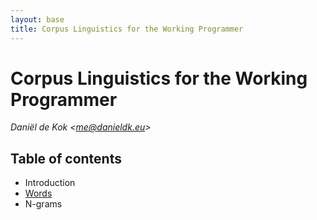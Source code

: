 ```yaml
---
layout: base
title: Corpus Linguistics for the Working Programmer
---
```


# Corpus Linguistics for the Working Programmer

*Daniël de Kok &lt;<me@danieldk.eu>&gt;*

## Table of contents

* Introduction
* [Words](words.html)
* N-grams